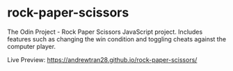 # rock-paper-scissors
The Odin Project - Rock Paper Scissors JavaScript project.
Includes features such as changing the win condition and toggling cheats against the computer player.

Live Preview: https://andrewtran28.github.io/rock-paper-scissors/

